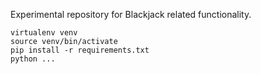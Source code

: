 
Experimental repository for Blackjack related functionality.

```
virtualenv venv
source venv/bin/activate
pip install -r requirements.txt
python ...
```
